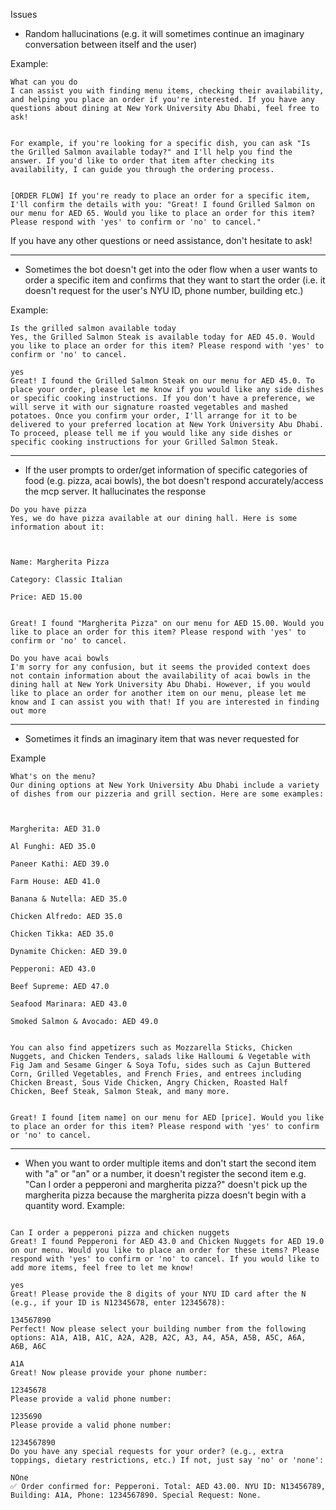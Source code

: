 
Issues

* Random hallucinations (e.g. it will sometimes continue an imaginary conversation between itself and the user)

Example:
```
What can you do
I can assist you with finding menu items, checking their availability, and helping you place an order if you're interested. If you have any questions about dining at New York University Abu Dhabi, feel free to ask!


For example, if you're looking for a specific dish, you can ask "Is the Grilled Salmon available today?" and I'll help you find the answer. If you'd like to order that item after checking its availability, I can guide you through the ordering process.


[ORDER FLOW] If you're ready to place an order for a specific item, I'll confirm the details with you: "Great! I found Grilled Salmon on our menu for AED 65. Would you like to place an order for this item? Please respond with 'yes' to confirm or 'no' to cancel."
```

If you have any other questions or need assistance, don't hesitate to ask!

---

* Sometimes the bot doesn't get into the oder flow when a user wants to order a specific item and confirms that they want to start the order (i.e. it doesn't request for the user's NYU ID, phone number, building etc.)

Example:
```
Is the grilled salmon available today
Yes, the Grilled Salmon Steak is available today for AED 45.0. Would you like to place an order for this item? Please respond with 'yes' to confirm or 'no' to cancel.

yes
Great! I found the Grilled Salmon Steak on our menu for AED 45.0. To place your order, please let me know if you would like any side dishes or specific cooking instructions. If you don't have a preference, we will serve it with our signature roasted vegetables and mashed potatoes. Once you confirm your order, I'll arrange for it to be delivered to your preferred location at New York University Abu Dhabi. To proceed, please tell me if you would like any side dishes or specific cooking instructions for your Grilled Salmon Steak.
```

---

* If the user prompts to order/get information of specific categories of food (e.g. pizza, acai bowls), the bot doesn't respond accurately/access the mcp server. It hallucinates the response

```
Do you have pizza
Yes, we do have pizza available at our dining hall. Here is some information about it:



Name: Margherita Pizza

Category: Classic Italian

Price: AED 15.00


Great! I found "Margherita Pizza" on our menu for AED 15.00. Would you like to place an order for this item? Please respond with 'yes' to confirm or 'no' to cancel.
```

```
Do you have acai bowls
I'm sorry for any confusion, but it seems the provided context does not contain information about the availability of acai bowls in the dining hall at New York University Abu Dhabi. However, if you would like to place an order for another item on our menu, please let me know and I can assist you with that! If you are interested in finding out more
```

---

* Sometimes it finds an imaginary item that was never requested for

Example
```
What's on the menu?
Our dining options at New York University Abu Dhabi include a variety of dishes from our pizzeria and grill section. Here are some examples:



Margherita: AED 31.0

Al Funghi: AED 35.0

Paneer Kathi: AED 39.0

Farm House: AED 41.0

Banana & Nutella: AED 35.0

Chicken Alfredo: AED 35.0

Chicken Tikka: AED 35.0

Dynamite Chicken: AED 39.0

Pepperoni: AED 43.0

Beef Supreme: AED 47.0

Seafood Marinara: AED 43.0

Smoked Salmon & Avocado: AED 49.0


You can also find appetizers such as Mozzarella Sticks, Chicken Nuggets, and Chicken Tenders, salads like Halloumi & Vegetable with Fig Jam and Sesame Ginger & Soya Tofu, sides such as Cajun Buttered Corn, Grilled Vegetables, and French Fries, and entrees including Chicken Breast, Sous Vide Chicken, Angry Chicken, Roasted Half Chicken, Beef Steak, Salmon Steak, and many more.


Great! I found [item name] on our menu for AED [price]. Would you like to place an order for this item? Please respond with 'yes' to confirm or 'no' to cancel.
```

---

* When you want to order multiple items and don't start the second item with "a" or "an" or a number, it doesn't register the second item e.g. "Can I order a pepperoni and margherita pizza?" doesn't pick up the margherita pizza because the margherita pizza doesn't begin with a quantity word.
Example:

```

Can I order a pepperoni pizza and chicken nuggets
Great! I found Pepperoni for AED 43.0 and Chicken Nuggets for AED 19.0 on our menu. Would you like to place an order for these items? Please respond with 'yes' to confirm or 'no' to cancel. If you would like to add more items, feel free to let me know!

yes
Great! Please provide the 8 digits of your NYU ID card after the N (e.g., if your ID is N12345678, enter 12345678):

134567890
Perfect! Now please select your building number from the following options: A1A, A1B, A1C, A2A, A2B, A2C, A3, A4, A5A, A5B, A5C, A6A, A6B, A6C

A1A
Great! Now please provide your phone number:

12345678
Please provide a valid phone number:

1235690
Please provide a valid phone number:

1234567890
Do you have any special requests for your order? (e.g., extra toppings, dietary restrictions, etc.) If not, just say 'no' or 'none':

NOne
✅ Order confirmed for: Pepperoni. Total: AED 43.00. NYU ID: N13456789, Building: A1A, Phone: 1234567890. Special Request: None.

```